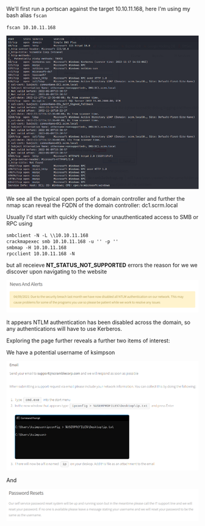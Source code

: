 We'll first run a portscan against the target 10.10.11.168, here I'm using my bash alias `fscan`

`fscan 10.10.11.168`

<img src="Images/Ports.png" width=600>

We see all the typical open ports of a domain controller and further the nmap scan reveal the FQDN of the domain controller: dc1.scrm.local

Usually I'd start with quickly checking for unauthenticated access to SMB or RPC using 
```
smbclient -N -L \\10.10.11.168
crackmapexec smb 10.10.11.168 -u '' -p ''
smbmap -H 10.10.11.168
rpcclient 10.10.11.168 -N
```
but all receieve <b>NT_STATUS_NOT_SUPPORTED</b> errors the reason for we we discover upon navigating to the website

<img src="Images/NTLM.png" width=600>

It appears NTLM authentication has been disabled across the domain, so any authentications will have to use Kerberos.

Exploring the page further reveals a further two items of interest:

We have a potential username of ksimpson

<img src="Images/KSimpson.png" width=600>

And 

<img src="Images/PasswordReset.png" width=600>
